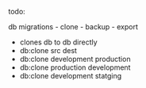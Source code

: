 todo:

db migrations - clone - backup - export
- clones db to db directly
- db:clone src dest
-    db:clone development production
-    db:clone production development
-    db:clone development statging
